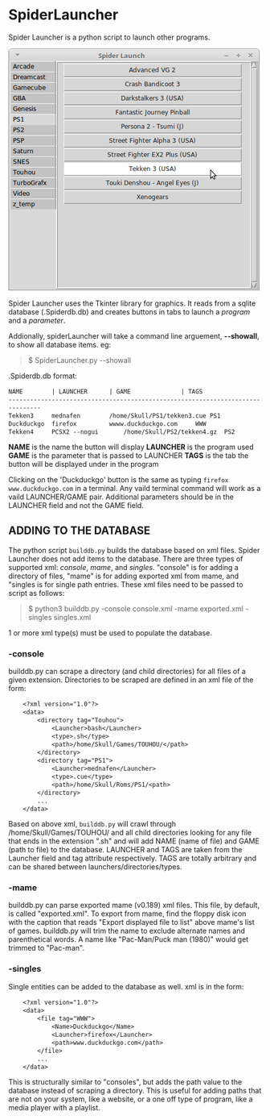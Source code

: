 # SpiderLauncher
Spider Launcher is a python script to launch other programs.

![screenshot](https://raw.githubusercontent.com/skullskullskull/SpiderLauncher/master/image.png)

Spider Launcher uses the Tkinter library for graphics. It reads from a sqlite database (.Spiderdb.db) and creates buttons in tabs to launch a *program* and a *parameter*. 

Addionally, spiderLauncher will take a command line arguement, **--showall**, to show all database items. eg:
> $ SpiderLauncher.py --showall

.Spiderdb.db format:
```
NAME		| LAUNCHER		| GAME				| TAGS
-------------------------------------------------------------------------------
Tekken3		mednafen		/home/Skull/PS1/tekken3.cue	PS1
Duckduckgo	firefox			wwww.duckduckgo.com		WWW
Tekken4		PCSX2 --nogui		/home/Skull/PS2/tekken4.gz	PS2
```
**NAME** is the name the button will display
**LAUNCHER** is the program used 
**GAME** is the parameter that is passed to LAUNCHER
**TAGS** is the tab the button will be displayed under in the program

Clicking on the 'Duckduckgo' button is the same as typing `firefox www.duckduckgo.com` in a terminal.
Any vaild terminal command will work as a vaild LAUNCHER/GAME pair. Additional parameters should be in the LAUNCHER field and not the GAME field.


## ADDING TO THE DATABASE
The python script `builddb.py` builds the database based on xml files. Spider Launcher does not add items to the database. There are three types of supported xml: *console*, *mame*, and *singles*. "console" is for adding a directory of files, "mame" is for adding exported xml from mame, and "singles is for single path entries. These xml files need to be passed to script as follows:
> $ python3 builddb.py -console console.xml -mame exported.xml -singles singles.xml 

1 or more xml type(s) must be used to populate the database.


### -console
builddb.py can scrape a directory (and child directories) for all files of a given extension. Directories to be scraped are defined in an xml file of the form:
```
	<?xml version="1.0"?>
	<data>
		<directory tag="Touhou">
			<Launcher>bash</Launcher>
			<type>.sh</type>
		    <path>/home/Skull/Games/TOUHOU/</path>
		</directory>
		<directory tag="PS1">
			<Launcher>mednafen</Launcher>
			<type>.cue</type>
		    <path>/home/Skull/Roms/PS1/<path>
		</directory>     
		...
	</data>
```
Based on above xml, `builddb.py` will crawl through /home/Skull/Games/TOUHOU/ and all child directories looking for any file that ends in the extension ".sh" and will add NAME (name of file) and GAME (path to file) to the database. LAUNCHER and TAGS are taken from the Launcher field and tag attribute respectively. TAGS are totally arbitrary and can be shared between launchers/directories/types. 


### -mame
builddb.py can parse exported mame (v0.189) xml files. This file, by default, is called "exported.xml". To export from mame, find the floppy disk icon with the caption that reads "Export displayed file to list" above mame's list of games. builddb.py will trim the name to exclude alternate names and parenthetical words. A name like "Pac-Man/Puck man (1980)" would get trimmed to "Pac-man".

### -singles
Single entities can be added to the database as well. xml is in the form:
```
	<?xml version="1.0"?>
	<data>
		<file tag="WWW">
			<Name>Duckduckgo</Name>
			<Launcher>firefox</Launcher>
		    <path>www.duckduckgo.com</path>
		</file> 
		...
	</data>
```
This is structurally similar to "consoles", but adds the path value to the database instead of scraping a directory. This is useful for adding paths that are not on your system, like a website, or a one off type of program, like a media player with a playlist. 
